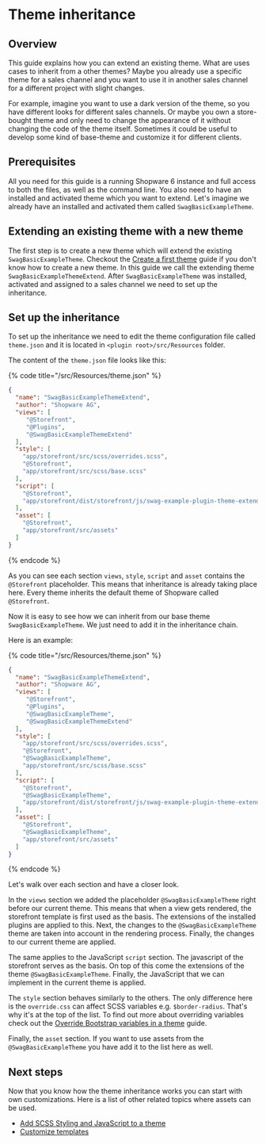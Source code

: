 # Theme inheritance

## Overview

This guide explains how you can extend an existing theme. What are uses cases to inherit from a other themes? Maybe you already use a specific theme for a sales channel and you want to use it in another sales channel for a different project with slight changes. 

For example, imagine you want to use a dark version of the theme, so you have different looks for different sales channels.
Or maybe you own a store-bought theme and only need to change the appearance of it without changing the code of the theme itself.
Sometimes it could be useful to develop some kind of base-theme and customize it for different clients.

## Prerequisites

All you need for this guide is a running Shopware 6 instance and full access to both the files, as well as the command line. You also need to have an installed and activated theme which you want to extend. Let's imagine we already have an installed and activated them called `SwagBasicExampleTheme`.

## Extending an existing theme with a new theme

The first step is to create a new theme which will extend the existing `SwagBasicExampleTheme`. 
Checkout the [Create a first theme](./create-a-theme.md) guide if you don't know how to create a new theme. In this guide we call the extending theme `SwagBasicExampleThemeExtend`. After `SwagBasicExampleTheme` was installed, activated and assigned to a sales channel we need to set up the inheritance.

## Set up the inheritance

To set up the inheritance we need to edit the theme configuration file called `theme.json` and it is located in `<plugin root>/src/Resources` folder.

The content of the `theme.json` file looks like this:

{% code title="<plugin root>/src/Resources/theme.json" %}
```json
{
  "name": "SwagBasicExampleThemeExtend",
  "author": "Shopware AG",
  "views": [
     "@Storefront",
     "@Plugins",
     "@SwagBasicExampleThemeExtend"
  ],
  "style": [
    "app/storefront/src/scss/overrides.scss",
    "@Storefront",
    "app/storefront/src/scss/base.scss"
  ],
  "script": [
    "@Storefront",
    "app/storefront/dist/storefront/js/swag-example-plugin-theme-extended.js"
  ],
  "asset": [
    "@Storefront",
    "app/storefront/src/assets"
  ]
}
```
{% endcode %}

As you can see each section `views`, `style`, `script` and `asset` contains the `@Storefront` placeholder. This means that inheritance is already taking place here. Every theme inherits the default theme of Shopware called `@Storefront`.

Now it is easy to see how we can inherit from our base theme `SwagBasicExampleTheme`. We just need to add it in the inheritance chain.

Here is an example:

{% code title="<plugin root>/src/Resources/theme.json" %}
```json
{
  "name": "SwagBasicExampleThemeExtend",
  "author": "Shopware AG",
  "views": [
     "@Storefront",
     "@Plugins",
     "@SwagBasicExampleTheme",
     "@SwagBasicExampleThemeExtend"
  ],
  "style": [
    "app/storefront/src/scss/overrides.scss",
    "@Storefront",
    "@SwagBasicExampleTheme",
    "app/storefront/src/scss/base.scss"
  ],
  "script": [
    "@Storefront",
    "@SwagBasicExampleTheme",
    "app/storefront/dist/storefront/js/swag-example-plugin-theme-extended.js"
  ],
  "asset": [
    "@Storefront",
    "@SwagBasicExampleTheme",
    "app/storefront/src/assets"
  ]
}
```
{% endcode %}

Let's walk over each section and have a closer look.

In the `views` section we added the placeholder `@SwagBasicExampleTheme` right before our current theme. This means that when a view gets rendered, the storefront template is first used as the basis. The extensions of the installed plugins are applied to this. Next, the changes to the `@SwagBasicExampleTheme` theme are taken into account in the rendering process. Finally, the changes to our current theme are applied.

The same applies to the JavaScript `script` section. The javascript of the storefront serves as the basis. On top of this come the extensions of the theme `@SwagBasicExampleTheme`.
Finally, the JavaScript that we can implement in the current theme is applied.

The `style` section behaves similarly to the others. The only difference here is the `override.css` can affect SCSS variables e.g. `$border-radius`. That's why it's at the top of the list.
To find out more about overriding variables check out the [Override Bootstrap variables in a theme](./override-bootstrap-variables-in-a-theme.md) guide.

Finally, the `asset` section. If you want to use assets from the `@SwagBasicExampleTheme` you have add it to the list here as well.

## Next steps

Now that you know how the theme inheritance works you can start with own customizations. Here is a list of other related topics where assets can be used.

* [Add SCSS Styling and JavaScript to a theme](./add-css-js-to-theme.md)
* [Customize templates](../plugins/storefront/customize-templates.md)